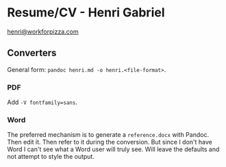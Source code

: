 # Resume/CV - Henri Gabriel

<henri@workforpizza.com>

## Converters

General form: `pandoc henri.md -o henri.<file-format>`.

### PDF

Add `-V fontfamily=sans`.

### Word

The preferred mechanism is to generate a `reference.docx` with Pandoc. Then
edit it. Then refer to it during the conversion. But since I don't have Word I
can't see what a Word user will truly see. Will leave the defaults and not
attempt to style the output.
